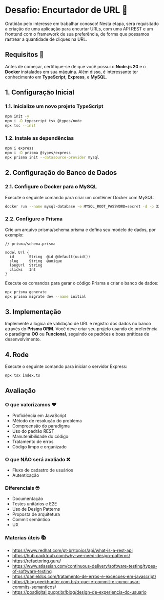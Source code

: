 # Desafio: Encurtador de URL 🔗
Gratidão pelo interesse em trabalhar conosco! Nesta etapa, será requisitado a criação de uma aplicação para encurtar URLs, com uma API REST e um frontend com o framework de sua preferência, de forma que possamos rastrear a quantidade de cliques na URL.

## Requisitos 📝
Antes de começar, certifique-se de que você possui o **Node.js 20** e o **Docker** instalados em sua máquina. Além disso, é interessante ter conhecimento em **TypeScript**, **Express**, e **MySQL**.

## 1. Configuração Inicial
### 1.1. Inicialize um novo projeto TypeScript
```bash
npm init -y
npm i -D typescript tsx @types/node
npx tsc --init
```
### 1.2. Instale as dependências
```bash
npm i express
npm i -D prisma @types/express
npx prisma init --datasource-provider mysql
```
## 2. Configuração do Banco de Dados
### 2.1. Configure o Docker para o MySQL
Execute o seguinte comando para criar um contêiner Docker com MySQL:

```bash
docker run --name mysql-database -e MYSQL_ROOT_PASSWORD=secret -d -p 3306:3306 mysql:8.0
```
### 2.2. Configure o Prisma
Crie um arquivo prisma/schema.prisma e defina seu modelo de dados, por exemplo:

```prisma
// prisma/schema.prisma

model Url {
  id       String  @id @default(uuid())
  slug     String  @unique
  longUrl  String
  clicks   Int
}
```
Execute os comandos para gerar o código Prisma e criar o banco de dados:

```bash
npx prisma generate
npx prisma migrate dev --name initial
```

## 3. Implementação
Implemente a lógica de validação de URL e registro dos dados no banco através do **Prisma ORM**. Você deve criar seu projeto usando de preferência o paradigma **OO** ou **Funcional**, seguindo os padrões e boas práticas de desenvolvimento.

## 4. Rode
Execute o seguinte comando para iniciar o servidor Express:

```bash
npx tsx index.ts
```

## Avaliação
### O que valorizamos ❤️
- Proficiência em JavaScript
- Método de resolução do problema
- Compreensão do paradigma
- Uso do padrão REST
- Manutenibilidade do código
- Tratamento de erros
- Código limpo e organizado

### O que NÃO será avaliado ❌
- Fluxo de cadastro de usuários
- Autenticação

### Diferenciais 🤓
- Documentação
- Testes unitários e E2E
- Uso de Design Patterns
- Proposta de arquitetura
- Commit semântico
- UX

### Materias úteis 📚
- https://www.redhat.com/pt-br/topics/api/what-is-a-rest-api
- https://hub.packtpub.com/why-we-need-design-patterns/
- https://refactoring.guru/
- https://www.atlassian.com/continuous-delivery/software-testing/types-of-software-testing
- https://danieldcs.com/tratamento-de-erros-e-excecoes-em-javascript/
- https://blog.geekhunter.com.br/o-que-e-commit-e-como-usar-commits-semanticos/
- https://posdigital.pucpr.br/blog/design-de-experiencia-do-usuario